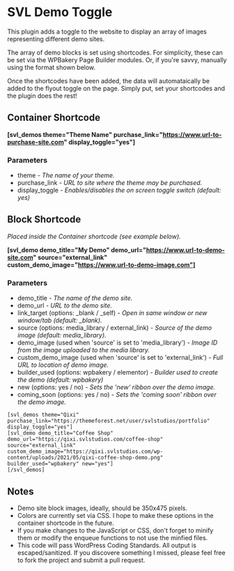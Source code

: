 # SVL Demo Toggle

This plugin adds a toggle to the website to display an array of images representing different demo sites.

The array of demo blocks is set using shortcodes.  For simplicity, these can be set via the WPBakery Page Builder modules.  Or, if you're savvy, manually using the format shown below.

Once the shortcodes have been added, the data will automataically be added to the flyout toggle on the page.  Simply put, set your shortcodes and the plugin does the rest!

## Container Shortcode
**[svl_demos theme="Theme Name" purchase_link="https://www.url-to-purchase-site.com" display_toggle="yes"]**

### Parameters
* theme
*- The name of your theme.*
* purchase_link
*- URL to site where the theme may be purchased.*
* display_toggle
*- Enables/disables the on screen toggle switch (default: yes)*

## Block Shortcode 
*Placed inside the Container shortcode (see example below).*

**[svl_demo demo_title="My Demo" demo_url="https://www.url-to-demo-site.com" source="external_link" custom_demo_image="https://www.url-to-demo-image.com"]**

### Parameters
* demo_title
*- The name of the demo site.*
* demo_url
*- URL to the demo site.*
* link_target (options: _blank / _self)
*- Open in same window or new window/tab (default: _blank).*
* source  (options: media_library / external_link)
*- Source of the demo image (default: media_library).*
* demo_image (used when 'source' is set to 'media_library')
*- Image ID from the image uploaded to the media library.*
* custom_demo_image (used when 'source' is set to 'external_link')
*- Full URL to location of demo image.*
* builder_used (options: wpbakery / elementor)
*- Builder used to create the demo (default: wpbakery)*
* new (options: yes / no)
*- Sets the 'new' ribbon over the demo image.*
* coming_soon (options: yes / no)
*- Sets the 'coming soon' ribbon over the demo image.*
```
[svl_demos theme="Qixi" purchase_link="https://themeforest.net/user/svlstudios/portfolio" display_toggle="yes"]
[svl_demo demo_title="Coffee Shop" demo_url="https://qixi.svlstudios.com/coffee-shop" source="external_link" custom_demo_image="https://qixi.svlstudios.com/wp-content/uploads/2021/05/qixi-coffee-shop-demo.png" builder_used="wpbakery" new="yes"]
[/svl_demos]
```

## Notes
* Demo site block images, ideally, should be 350x475 pixels.
* Colors are currently set via CSS.  I hope to make these options in the container shortcode in the future.
* If you make changes to the JavaScript or CSS, don't forget to minify them or modify the enqueue functions to not use the minfied files.
* This code will pass WordPress Coding Standards.  All output is escaped/sanitized.  If you discovere something I missed, please feel free to fork the project and submit a pull request.
